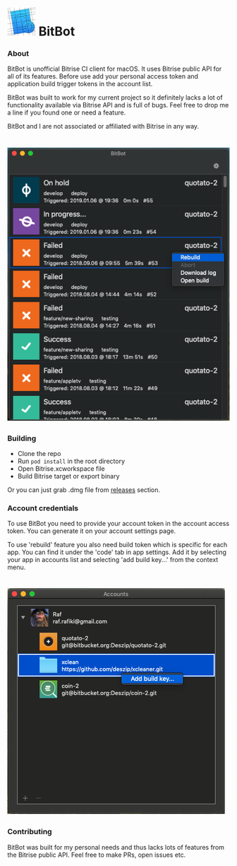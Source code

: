 # <img src="https://github.com/deszip/BitBot/raw/master/icon.png" width="64"> BitBot

### About
BitBot is unofficial Bitrise CI client for macOS. It uses Bitrise public API for all of its features. Before use add your personal access token and application build trigger tokens in the account list.

BitBot was built to work for my current project so it definitely lacks a lot of functionality available via Bitrise API and is full of bugs. Feel free to drop me a line if you found one or need a feature.

BitBot and I are not associated or affiliated with Bitrise in any way.

# ![BitBot](https://github.com/deszip/BitBot/raw/master/screenshot-1.png)

### Building
- Clone the repo
- Run `pod install` in the root directory
- Open Bitrise.xcworkspace file
- Build Bitrise target or export binary

Or you can just grab .dmg file from [releases](https://github.com/deszip/BitBot/releases/latest) section.

### Account credentials
To use BitBot you need to provide your account token in the account access token. You can generate it on your account settings page.

To use 'rebuild' feature you also need build token which is specific for each app. You can find it under the 'code' tab in app settings. Add it by selecting your app in accounts list and selecting 'add build key...' from the context menu.

# ![BitBot](https://github.com/deszip/BitBot/raw/master/screenshot-2.png)

### Contributing
BitBot was built for my personal needs and thus lacks lots of features from the Bitrise public API. Feel free to make PRs, open issues etc.
